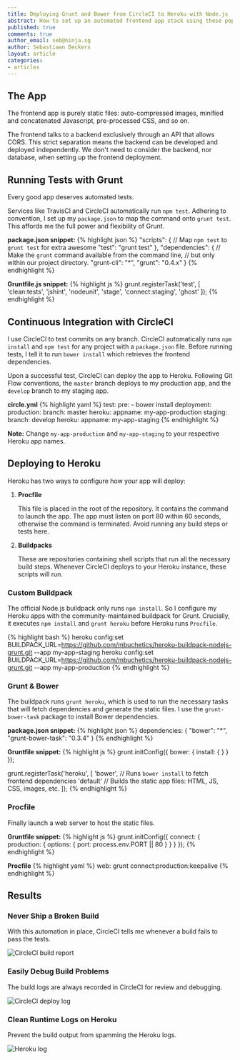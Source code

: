 ```yaml
---
title: Deploying Grunt and Bower from CircleCI to Heroku with Node.js
abstract: How to set up an automated frontend app stack using these popular tools.
published: true
comments: true
author_email: seb@ninja.sg
author: Sebastiaan Deckers
layout: article
categories:
- articles
---
```


## The App

The frontend app is purely static files: auto-compressed images, minified and concatenated Javascript, pre-processed CSS, and so on.

The frontend talks to a backend exclusively through an API that allows CORS. This strict separation means the backend can be developed and deployed independently. We don't need to consider the backend, nor database, when setting up the frontend deployment.

## Running Tests with Grunt

Every good app deserves automated tests.

Services like TravisCI and CircleCI automatically run `npm test`. Adhering to convention, I set up my `package.json` to map the command onto `grunt test`. This affords me the full power and flexibility of Grunt.

**package.json snippet:**
{% highlight json %}
"scripts": {
  // Map `npm test` to `grunt test` for extra awesome
  "test": "grunt test"
},
"dependencies": {
  // Make the `grunt` command available from the command line,
  // but only within our project directory.
  "grunt-cli": "*",
  "grunt": "0.4.x"
}
{% endhighlight %}

**Gruntfile.js snippet:**
{% highlight js %}
grunt.registerTask('test', [
  'clean:tests',
  'jshint',
  'nodeunit',
  'stage',
  'connect:staging',
  'ghost'
]);
{% endhighlight %}

## Continuous Integration with CircleCI

I use CircleCI to test commits on any branch. CircleCI automatically runs `npm install` and `npm test` for any project with a `package.json` file. Before running tests, I tell it to run `bower install` which retrieves the frontend dependencies.

Upon a successful test, CircleCI can deploy the app to Heroku. Following Git Flow conventions, the `master` branch deploys to my production app, and the `develop` branch to my staging app.

**circle.yml**
{% highlight yaml %}
test:
  pre:
    - bower install
deployment:
  production:
    branch: master
    heroku:
      appname: my-app-production
  staging:
    branch: develop
    heroku:
      appname: my-app-staging
{% endhighlight %}

**Note:** Change `my-app-production` and `my-app-staging` to your respective Heroku app names.

## Deploying to Heroku

Heroku has two ways to configure how your app will deploy:

1. **Procfile**

   This file is placed in the root of the repository. It contains the command to launch the app. The app must listen on port 80 within 60 seconds, otherwise the command is terminated. Avoid running any build steps or tests here.

1. **Buildpacks**

   These are repositories containing shell scripts that run all the necessary build steps. Whenever CircleCI deploys to your Heroku instance, these scripts will run.

### Custom Buildpack

The official Node.js buildpack only runs `npm install`. So I configure my Heroku apps with the community-maintained buildpack for Grunt. Crucially, it executes `npm install` and `grunt heroku` before Heroku runs `Procfile`.

{% highlight bash %}
heroku config:set BUILDPACK_URL=https://github.com/mbuchetics/heroku-buildpack-nodejs-grunt.git --app my-app-staging
heroku config:set BUILDPACK_URL=https://github.com/mbuchetics/heroku-buildpack-nodejs-grunt.git --app my-app-production
{% endhighlight %}

### Grunt & Bower

The buildpack runs `grunt heroku`, which is used to run the necessary tasks that will fetch dependencies and generate the static files. I use the `grunt-bower-task` package to install Bower dependencies.

**package.json snippet:**
{% highlight json %}
dependencies: {
  "bower": "*",
  "grunt-bower-task": "0.3.4"
}
{% endhighlight %}

**Gruntfile snippet:**
{% highlight js %}
grunt.initConfig({
  bower: {
    install: {
    }
  }
});

grunt.registerTask('heroku', [
  'bower', // Runs `bower install` to fetch frontend dependencies
  'default' // Builds the static app files: HTML, JS, CSS, images, etc.
]);
{% endhighlight %}

### Procfile

Finally launch a web server to host the static files.

**Gruntfile snippet:**
{% highlight js %}
grunt.initConfig({
  connect: {
    production: {
      options: {
        port: process.env.PORT || 80
      }
    }
  }
});
{% endhighlight %}

**Procfile**
{% highlight yaml %}
web: grunt connect:production:keepalive
{% endhighlight %}

## Results

### Never Ship a Broken Build

With this automation in place, CircleCI tells me whenever a build fails to pass the tests.

![CircleCI build report](http://i.imgur.com/mbGpJg5.png)

### Easily Debug Build Problems

The build logs are always recorded in CircleCI for review and debugging.

![CircleCI deploy log](http://i.imgur.com/9uD35Lm.png)

### Clean Runtime Logs on Heroku

Prevent the build output from spamming the Heroku logs.

![Heroku log](http://i.imgur.com/YRDddTA.png)
